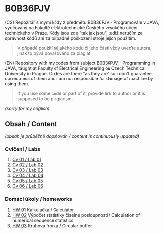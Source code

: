 # B0B36PJV
(CS) Repozitář s mými kódy z předmětu B0B36PJV - Programování v JAVA, vyučovaný na Fakultě elektrotechnické Českého vysokého učení technického v Praze. Kódy jsou zde "tak jak jsou", tudíž neručím za správnost kódů ani za případné poškození stroje jejich použitím.

> V případě použití nějakého kódu či jeho části vždy uveďte autora, jinak to bývá považováno za plagiát.

(EN) Repository with my codes from subject B0B36PJV - Programming in JAVA, taught at Faculty of Electrical Engineering on Czech Technical University in Prague. Codes are there "as they are" so i don't guarantee correctness of them and i am not responsible for damage of machine by using them.
>If you use some code or part of it, provide link to author or it is supposed to be plagiarism.

*(sorry for my english)*

## Obsah / Content
*(obsah je průběžně doplňován / content is continuously updated)*
### Cvičení / Labs

 1. [Cv 01 / Lab 01](./CV01)
 2. [Cv 02 / Lab 02](./CV02)
 3. [Cv 03 / Lab 03](./CV03)
 4. [Cv 04 / Lab 04](./CV04)
 5. [Cv 05 / Lab 05](./CV05)
 6. [Cv 06 / Lab 06](./CV06)

### Domácí úkoly / homeworks
 1. [HW 01](./HW01) Kalkulačka / Calculator
 2. [HW 02](./HW02) Výpočet statistiky číselné posloupnosti / Calculation of numerical sequence statistics
 3. [HW 03](./HW03) Kruhová fronta / Circular buffer

